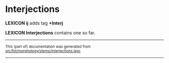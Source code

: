 # Interjections

**LEXICON ij** adds tag **+Interj**

**LEXICON Interjections** contains one so far.

* * *

<small>This (part of) documentation was generated from [src/fst/morphology/stems/interjections.lexc](https://github.com/giellalt/lang-rmf/blob/main/src/fst/morphology/stems/interjections.lexc)</small>

---


